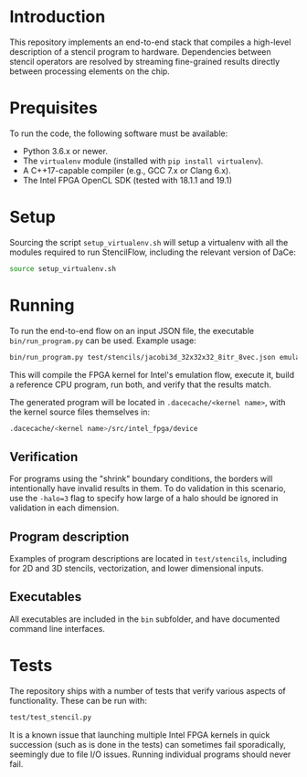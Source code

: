 Introduction
============

This repository implements an end-to-end stack that compiles a high-level
description of a stencil program to hardware. Dependencies between stencil
operators are resolved by streaming fine-grained results directly between
processing elements on the chip. 

Prequisites
===========

To run the code, the following software must be available:
- Python 3.6.x or newer.
- The `virtualenv` module (installed with `pip install virtualenv`).
- A C++17-capable compiler (e.g., GCC 7.x or Clang 6.x).
- The Intel FPGA OpenCL SDK (tested with 18.1.1 and 19.1)

Setup
=====

Sourcing the script `setup_virtualenv.sh` will setup a virtualenv with all the
modules required to run StencilFlow, including the relevant version of DaCe:

```bash
source setup_virtualenv.sh
```

Running
=======

To run the end-to-end flow on an input JSON file, the executable
`bin/run_program.py` can be used. Example usage:

```bash
bin/run_program.py test/stencils/jacobi3d_32x32x32_8itr_8vec.json emulation -compare-to-reference
```

This will compile the FPGA kernel for Intel's emulation flow, execute it, build
a reference CPU program, run both, and verify that the results match.

The generated program will be located in `.dacecache/<kernel name>`, with the
kernel source files themselves in:

```bash
.dacecache/<kernel name>/src/intel_fpga/device
```

Verification
------------

For programs using the "shrink" boundary conditions, the borders will
intentionally have invalid results in them. To do validation in this scenario,
use the `-halo=3` flag to specify how large of a halo should be ignored in
validation in each dimension.

Program description
-------------------

Examples of program descriptions are located in `test/stencils`, including for
2D and 3D stencils, vectorization, and lower dimensional inputs.

Executables
-----------

All executables are included in the `bin` subfolder, and have documented command
line interfaces.

Tests
=====

The repository ships with a number of tests that verify various aspects of
functionality. These can be run with:

```bash
test/test_stencil.py
```

It is a known issue that launching multiple Intel FPGA kernels in quick
succession (such as is done in the tests) can sometimes fail sporadically,
seemingly due to file I/O issues. Running individual programs should never fail.


